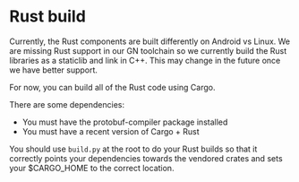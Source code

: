 Rust build
======

Currently, the Rust components are built differently on Android vs Linux. We are
missing Rust support in our GN toolchain so we currently build the Rust
libraries as a staticlib and link in C++. This may change in the future once we
have better support.

For now, you can build all of the Rust code using Cargo.

There are some dependencies:
* You must have the protobuf-compiler package installed
* You must have a recent version of Cargo + Rust

You should use `build.py` at the root to do your Rust builds so that it
correctly points your dependencies towards the vendored crates and sets your
$CARGO_HOME to the correct location.
